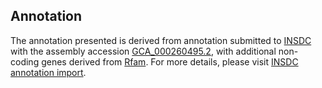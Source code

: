 

Annotation
----------

The annotation presented is derived from annotation submitted to
[INSDC](http://www.insdc.org) with the assembly accession
[GCA\_000260495.2](http://www.ebi.ac.uk/ena/data/view/GCA_000260495.2),
with additional non-coding genes derived from
[Rfam](http://rfam.xfam.org/). For more details, please visit [INSDC
annotation
import](http://ensemblgenomes.org/info/data/insdc_annotation).
